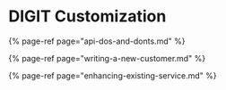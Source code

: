 # DIGIT Customization

{% page-ref page="api-dos-and-donts.md" %}

{% page-ref page="writing-a-new-customer.md" %}

{% page-ref page="enhancing-existing-service.md" %}



